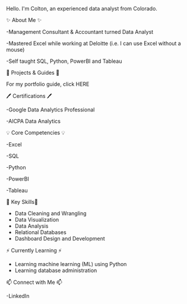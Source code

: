 <!--
**coltonwaynelawson/coltonwaynelawson** is a ✨ _special_ ✨ repository because its `README.md` (this file) appears on your GitHub profile.

Here are some ideas to get you started:

- 🔭 I’m currently working on ...
- 🌱 I’m currently learning ...
- 👯 I’m looking to collaborate on ...
- 🤔 I’m looking for help with ...
- 💬 Ask me about ...
- 📫 How to reach me: ...
- 😄 Pronouns: ...
- ⚡ Fun fact: ...
-->

Hello. I'm Colton, an experienced data analyst from Colorado.


✨ About Me ✨

-Management Consultant & Accountant turned Data Analyst

-Mastered Excel while working at Deloitte (i.e. I can use Excel without a mouse)

-Self taught SQL, Python, PowerBI and Tableau

📒 Projects & Guides 📒

For my portfolio guide, click HERE


🖊️ Certifications 🖊️

-Google Data Analytics Professional

-AICPA Data Analytics


💡 Core Competencies 💡

-Excel

-SQL

-Python

-PowerBI

-Tableau


📌 Key Skills📌
- Data Cleaning and Wrangling
- Data Visualization
- Data Analysis
- Relational Databases
- Dashboard Design and Development


⚡️ Currently Learning ⚡
- Learning machine learning (ML) using Python
- Learning database administration


📫 Connect with Me 📫

-LinkedIn
